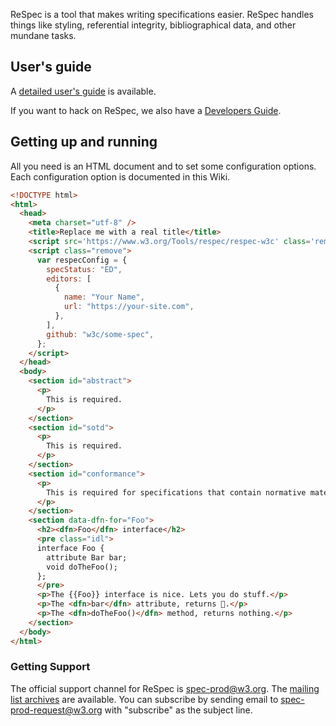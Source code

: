 ReSpec is a tool that makes writing specifications easier. ReSpec handles things like styling, referential integrity, bibliographical data, and other mundane tasks.

## User's guide

A [detailed user's guide](ReSpec-Editor's-Guide) is available.

If you want to hack on ReSpec, we also have a [Developers Guide](Developers-Guide).

## Getting up and running

All you need is an HTML document and to set some configuration options. Each configuration option is documented in this Wiki.

```html
<!DOCTYPE html>
<html>
  <head>
    <meta charset="utf-8" />
    <title>Replace me with a real title</title>
    <script src='https://www.w3.org/Tools/respec/respec-w3c' class='remove' async></script>
    <script class="remove">
      var respecConfig = {
        specStatus: "ED",
        editors: [
          {
            name: "Your Name",
            url: "https://your-site.com",
          },
        ],
        github: "w3c/some-spec",
      };
    </script>
  </head>
  <body>
    <section id="abstract">
      <p>
        This is required.
      </p>
    </section>
    <section id="sotd">
      <p>
        This is required.
      </p>
    </section>
    <section id="conformance">
      <p>
        This is required for specifications that contain normative material.
      </p>
    </section>
    <section data-dfn-for="Foo">
      <h2><dfn>Foo</dfn> interface</h2>
      <pre class="idl">
      interface Foo {
        attribute Bar bar;
        void doTheFoo();
      };
      </pre>
      <p>The {{Foo}} interface is nice. Lets you do stuff.</p>
      <p>The <dfn>bar</dfn> attribute, returns 🍺.</p>
      <p>The <dfn>doTheFoo()</dfn> method, returns nothing.</p>
    </section>
  </body>
</html>
```

### Getting Support

The official support channel for ReSpec is [spec-prod@w3.org](mailto:spec-prod@w3.org). The [mailing list archives](http://lists.w3.org/Archives/Public/spec-prod/) are available. You can subscribe by sending email to [spec-prod-request@w3.org](mailto:spec-prod-request@w3.org?subject=subscribe) with "subscribe" as the subject line.
